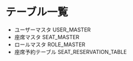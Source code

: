 # テーブル一覧
* ユーザーマスタ USER_MASTER
* 座席マスタ SEAT_MASTER
* ロールマスタ ROLE_MASTER
* 座席予約テーブル SEAT_RESERVATION_TABLE
